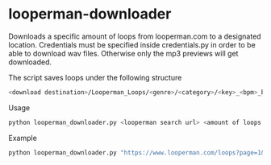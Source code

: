 # looperman-downloader

Downloads a specific amount of loops from looperman.com to a designated location. Credentials must be specified inside credentials.py 
in order to be able to download wav files. Otherwise only the mp3 previews will get downloaded.

The script saves loops under the following structure
```bash
<download destination>/Looperman_Loops/<genre>/<category>/<key>_<bpm>_bpm_<title>.wav
``` 

Usage
```bash
python looperman_downloader.py <looperman search url> <amount of loops to download> <download destination>
```

Example
```bash
python looperman_downloader.py "https://www.looperman.com/loops?page=1&cid=33&gid=54&mkey=am&order=date&dir=d" 100 "D:\Music\Loops"
```

